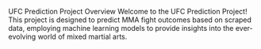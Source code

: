 UFC Prediction Project
Overview
Welcome to the UFC Prediction Project! This project is designed to predict MMA fight outcomes based on scraped data, employing machine learning models to provide insights into the ever-evolving world of mixed martial arts.
